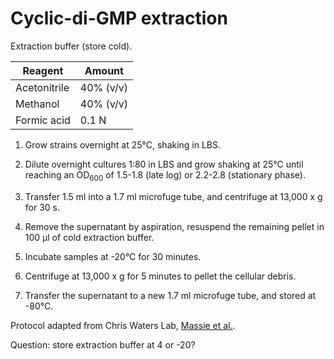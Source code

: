 # Cyclic-di-GMP extraction

Extraction buffer (store cold).

Reagent      | Amount
------------ | --------------
Acetonitrile | 40% (v/v)
Methanol     | 40% (v/v)
Formic acid  | 0.1 N

1. Grow strains overnight at 25°C, shaking in LBS.

1. Dilute overnight cultures 1:80 in LBS and grow shaking at 25°C until reaching an OD<sub>600</sub> of 1.5-1.8 (late log) or 2.2-2.8 (stationary phase).

1. Transfer 1.5 ml into a 1.7 ml microfuge tube, and centrifuge at 13,000 x g for 30 s.

1. Remove the supernatant by aspiration, resuspend the remaining pellet in 100 μl of cold extraction buffer.

1. Incubate samples at -20°C for 30 minutes.

1. Centrifuge at 13,000 x g for 5 minutes to pellet the cellular debris.

1. Transfer the supernatant to a new 1.7 ml microfuge tube, and stored at -80°C.

Protocol adapted from Chris Waters Lab, [Massie et al.](https://www.ncbi.nlm.nih.gov/pubmed/22802636).

Question: store extraction buffer at 4 or -20?
